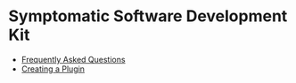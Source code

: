 # Symptomatic Software Development Kit  

- [Frequently Asked Questions](https://github.com/symptomatic/software-development-kit/blob/master/faq.md)  
- [Creating a Plugin](https://github.com/clinical-meteor/software-development-kit/blob/master/cookbook/creating.a.symptomatic.plugin.md)  

